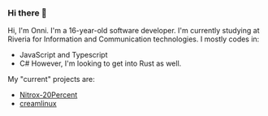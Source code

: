 ### Hi there 👋

<!--
**20PercentRendered/20PercentRendered** is a ✨ _special_ ✨ repository because its `README.md` (this file) appears on your GitHub profile.

Here are some ideas to get you started:

- 🔭 I’m currently working on ...
- 🌱 I’m currently learning ...
- 👯 I’m looking to collaborate on ...
- 🤔 I’m looking for help with ...
- 💬 Ask me about ...
- 📫 How to reach me: ...
- 😄 Pronouns: ...
- ⚡ Fun fact: ...
-->
Hi, I'm Onni. I'm a 16-year-old software developer.
I'm currently studying at Riveria for Information and Communication technologies.
I mostly codes in:
- JavaScript and Typescript
- C#
However, I'm looking to get into Rust as well.

My "current" projects are:
- [Nitrox-20Percent](https://github.com/20PercentRendered/Nitrox)
- [creamlinux](https://github.com/20PercentRendered/creamlinux)


